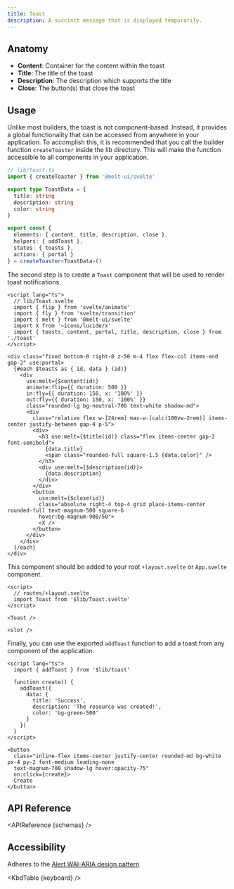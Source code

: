 ```yaml
---
title: Toast
description: A succinct message that is displayed temporarily.
---
```


<script>
    import { APIReference, KbdTable, Preview } from '$docs/components'
    export let schemas
    export let keyboard
</script>

## Anatomy

- **Content**: Container for the content within the toast
- **Title**: The title of the toast
- **Description**: The description which supports the title
- **Close**: The button(s) that close the toast

## Usage

Unlike most builders, the toast is not component-based. Instead, it provides a global functionality
that can be accessed from anywhere in your application. To accomplish this, it is recommended that
you call the builder function `createToaster` inside the lib directory. This will make the function
accessible to all components in your application.

```typescript
// lib/toast.ts
import { createToaster } from '@melt-ui/svelte'

export type ToastData = {
  title: string
  description: string
  color: string
}

export const {
  elements: { content, title, description, close },
  helpers: { addToast },
  states: { toasts },
  actions: { portal }
} = createToaster<ToastData>()
```

The second step is to create a `Toast` component that will be used to render toast notifications.

```svelte
<script lang="ts">
  // lib/Toast.svelte
  import { flip } from 'svelte/animate'
  import { fly } from 'svelte/transition'
  import { melt } from '@melt-ui/svelte'
  import X from '~icons/lucide/x'
  import { toasts, content, portal, title, description, close } from './toast'
</script>

<div class="fixed bottom-0 right-0 z-50 m-4 flex flex-col items-end gap-2" use:portal>
  {#each $toasts as { id, data } (id)}
    <div
      use:melt={$content(id)}
      animate:flip={{ duration: 500 }}
      in:fly={{ duration: 150, x: '100%' }}
      out:fly={{ duration: 150, x: '100%' }}
      class="rounded-lg bg-neutral-700 text-white shadow-md">
      <div
        class="relative flex w-[24rem] max-w-[calc(100vw-2rem)] items-center justify-between gap-4 p-5">
        <div>
          <h3 use:melt={$title(id)} class="flex items-center gap-2 font-semibold">
            {data.title}
            <span class="rounded-full square-1.5 {data.color}" />
          </h3>
          <div use:melt={$description(id)}>
            {data.description}
          </div>
        </div>
        <button
          use:melt={$close(id)}
          class="absolute right-4 top-4 grid place-items-center rounded-full text-magnum-500 square-6
          hover:bg-magnum-900/50">
          <X />
        </button>
      </div>
    </div>
  {/each}
</div>
```

This component should be added to your root `+layout.svelte` or `App.svelte` component.

```svelte
<script>
  // routes/+layout.svelte
  import Toast from '$lib/Toast.svelte'
</script>

<Toast />

<slot />
```

Finally, you can use the exported `addToast` function to add a toast from any component of the
application.

```svelte
<script lang="ts">
  import { addToast } from '$lib/toast'

  function create() {
    addToast({
      data: {
        title: 'Success',
        description: 'The resource was created!',
        color: 'bg-green-500'
      }
    })
  }
</script>

<button
  class="inline-flex items-center justify-center rounded-md bg-white px-4 py-2 font-medium leading-none
  text-magnum-700 shadow-lg hover:opacity-75"
  on:click={create}>
  Create
</button>
```

## API Reference

<APIReference {schemas} />

## Accessibility

Adheres to the [Alert WAI-ARIA design pattern](https://www.w3.org/WAI/ARIA/apg/patterns/alert/)

<KbdTable {keyboard} />
